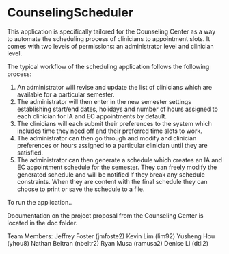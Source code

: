 # CounselingScheduler
This application is specifically tailored for the Counseling Center as a way to automate the scheduling process of clinicians to appointment slots. It comes with two levels of permissions: an administrator level and clinician level.

The typical workflow of the scheduling application follows the following process:
1. An administrator will revise and update the list of clinicians which are available for a particular semester. 
2. The administrator will then enter in the new semester settings establishing start/end dates, holidays and number of hours assigned to each clinician for IA and EC appointments by default. 
3. The clinicians will each submit their preferences to the system which includes time they need off and their preferred time slots to work. 
4. The administrator can then go through and modify and clinician preferences or hours assigned to a particular clinician until they are satisfied. 
5. The administrator can then generate a schedule which creates an IA and EC appointment schedule for the semester. They can freely modify the generated schedule and will be notified if they break any schedule constraints. When they are content with the final schedule they can choose to print or save the schedule to a file.

To run the application..

Documentation on the project proposal from the Counseling Center is located in the doc folder.


Team Members:
Jeffrey Foster (jmfoste2)
Kevin Lim (lim92)
Yusheng Hou (yhou8)
Nathan Beltran (nbeltr2)
Ryan Musa (ramusa2)
Denise Li (dtli2)
